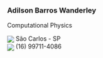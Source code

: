 ### Adilson Barros Wanderley
Computational Physics<br>
<div>
  <img style="vertical-align:middle" src="https://github.com/adilsonbw/certificates/blob/main/icon_house.png">
  <span style="">São Carlos - SP</span>
</div>
<div>
  <img style="vertical-align:middle" src="https://github.com/adilsonbw/certificates/blob/main/icon_smartphone.png">
  <span style="">(16) 99711-4086</span>
</div>
